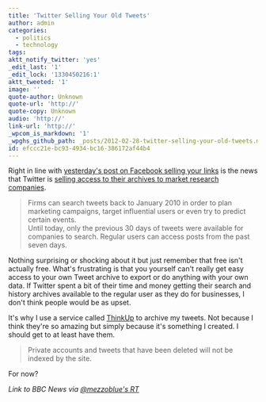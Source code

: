 ```yaml
---
title: 'Twitter Selling Your Old Tweets'
author: admin
categories:
  - politics
  - technology
tags: 
aktt_notify_twitter: 'yes'
_edit_last: '1'
_edit_lock: '1330450216:1'
aktt_tweeted: '1'
image: ''
quote-author: Unknown
quote-url: 'http://'
quote-copy: Unknown
audio: 'http://'
link-url: 'http://'
_wpcom_is_markdown: '1'
_wpghs_github_path: _posts/2012-02-28-twitter-selling-your-old-tweets.md
id: efccc21e-bc93-4934-bc16-386172af44b4
---
```

<p>Right in line with <a href="https://chrisenns.com/2012/02/be-careful-what-you-link-to/">yesterday's post on Facebook selling your links</a> is the news that Twitter is <a href="http://www.bbc.co.uk/news/technology-17178022">selling access to their archives to market research companies</a>.</p>
<blockquote><p>
  Firms can search tweets back to January 2010 in order to plan marketing campaigns, target influential users or even try to predict certain events.<br />
  Until today, only the previous 30 days of tweets were available for companies to search. Regular users can access posts from the past seven days.
</p></blockquote>
<p>Nothing surprising or shocking about it but just remember that free isn't actually free. What's frustrating is that you yourself can't really get easy access to your own Tweet archive to export or do anything with your own data. If Twitter spent a bit of their time and money getting their search and history archives available to the regular user as they do for businesses, I don't think people would be as upset.</p>
<p>It's why I use a service called <a href="http://thinkupapp.com/">ThinkUp</a> to archive my tweets. Not because I think they're so amazing but simply because it's something I created. I should get to at least have them.</p>
<blockquote><p>
  Private accounts and tweets that have been deleted will not be indexed by the site.
</p></blockquote>
<p>For now?</p>
<p><em>Link to BBC News via <a href="https://twitter.com/mezzoblue/status/174542465548824576">@mezzoblue's RT</a></em></p>
